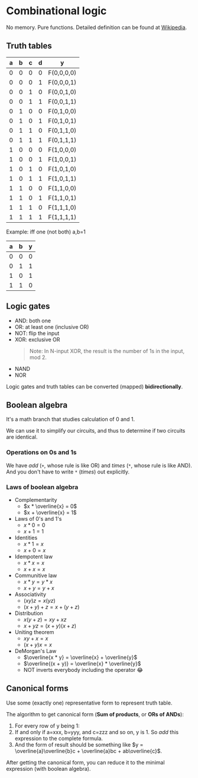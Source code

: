# Combinational logic

No memory. Pure functions. Detailed definition can be found at
[Wikipedia][combinational-logic].

[combinational-logic]: https://en.wikipedia.org/wiki/Combinational_logic

## Truth tables

|a|b|c|d|y|
|-|-|-|-|-|
|0|0|0|0|F(0,0,0,0)|
|0|0|0|1|F(0,0,0,1)|
|0|0|1|0|F(0,0,1,0)|
|0|0|1|1|F(0,0,1,1)|
|0|1|0|0|F(0,1,0,0)|
|0|1|0|1|F(0,1,0,1)|
|0|1|1|0|F(0,1,1,0)|
|0|1|1|1|F(0,1,1,1)|
|1|0|0|0|F(1,0,0,0)|
|1|0|0|1|F(1,0,0,1)|
|1|0|1|0|F(1,0,1,0)|
|1|0|1|1|F(1,0,1,1)|
|1|1|0|0|F(1,1,0,0)|
|1|1|0|1|F(1,1,0,1)|
|1|1|1|0|F(1,1,1,0)|
|1|1|1|1|F(1,1,1,1)|

Example: iff one (not both) a,b=1

|a|b|y|
|-|-|-|
|0|0|0|
|0|1|1|
|1|0|1|
|1|1|0|

## Logic gates

*   AND: both one
*   OR: at least one (inclusive OR)
*   NOT: flip the input
*   XOR: exclusive OR
    > Note: In N-input XOR, the result is the number of 1s in the input, mod 2.
*   NAND
*   NOR

Logic gates and truth tables can be converted (mapped) **bidirectionally**.

## Boolean algebra

It's a math branch that studies calculation of 0 and 1.

We can use it to simplify our circuits, and thus to determine if two circuits
are identical.

### Operations on 0s and 1s

We have *add* (`+`, whose rule is like OR) and *times* (`*`, whose rule is like
AND). And you don't have to write `*` (*times*) out explicitly.

### Laws of boolean algebra

*   Complementarity
    *   $x * \overline{x} = 0$
    *   $x + \overline{x} = 1$
*   Laws of 0's and 1's
    *   $x * 0 = 0$
    *   $x + 1 = 1$
*   Identities
    *   $x * 1 = x$
    *   $x + 0 = x$
*   Idempotent law
    *   $x * x = x$
    *   $x + x = x$
*   Communitive law
    *   $x * y = y * x$
    *   $x + y = y + x$
*   Associativity
    *   $(xy)z = x(yz)$
    *   $(x + y) + z = x + (y + z)$
*   Distribution
    *   $x(y + z) = xy + xz$
    *   $x + yz = (x + y)(x + z)$
*   Uniting theorem
    *   $xy + x = x$
    *   $(x + y)x = x$
*   DeMorgan's Law
    *   $\overline{x * y} = \overline{x} + \overline{y}$
    *   $\overline{(x + y)} = \overline{x} * \overline{y}$
    *   NOT inverts everybody including the operator 😂

## Canonical forms

Use some (exactly one) representative form to represent truth table.

The algorithm to get canonical form (**Sum of products**, or **ORs of ANDs**):

1.  For every row of y being 1:
1.  If and only if a=xxx, b=yyy, and c=zzz and so on, y is 1. So *add* this
    expression to the complete formula.
1.  And the form of result should be something like $y =
    \overline{a}\overline{b}c + \overline{a}bc + ab\overline{c}$.

After getting the canonical form, you can reduce it to the minimal expression
(with boolean algebra).
